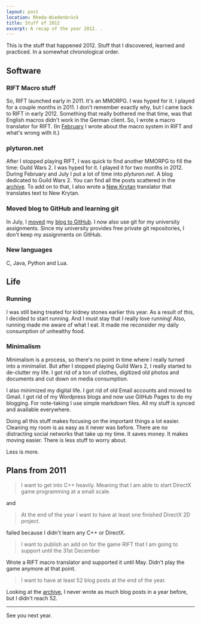 ```yaml
---
layout: post
location: Rheda-Wiedenbrück
title: Stuff of 2012
excerpt: A recap of the year 2012. .
---
```


This is the stuff that happened 2012. Stuff that I discovered, learned and practiced. In a somewhat chronological order.


## Software
### RIFT Macro stuff

So, RIFT launched early in 2011. It's an MMORPG. I was hyped for it. I played for a couple months in 2011.
I don't remember exactly why, but I came back to RIFT in early 2012. Something that really bothered me that time, was that English macros didn't work in the German client. So, I wrote a macro translator for RIFT. (In [February](/2012/02/03/the-rift-macro-system) I wrote about the macro system in RIFT and what's wrong with it.)


### plyturon.net
 
After I stopped playing RIFT, I was quick to find another MMORPG to fill the time: Guild Wars 2. I was hyped for it. I played it for two months in 2012. During February and July I put a lot of time into *plyturon.net*. A blog dedicated to Guild Wars 2. You can find all the posts scattered in the [archive](/archive.html). To add on to that, I also wrote a [New Krytan](http://wiki.guildwars2.com/wiki/New_Krytan#Reading_and_translation) translator that translates text to New Krytan.

### Moved blog to GitHub and learning git

In July, I [moved](/2012/07/26/HelloGitHub) my [blog to GitHub](/2012/07/28/Setup-done). I now also use git for my university assignments. Since my university provides free private git repositories, I don't keep my assignments on GitHub.

### New languages

C, Java, Python and Lua.


## Life

### Running

I was still being treated for kidney stones earlier this year. As a result of this, I decided to start running. And I must stay that I really love running! Also, running made me aware of what I eat. It made me reconsider my daily consumption of unhealthy food.

### Minimalism

Minimalism is a process, so there's no point in time where I really turned into a minimalist. But after I stopped playing Guild Wars 2, I really started to de-clutter my life. I got rid of a ton of clothes, digitized old photos and documents and cut down on media consumption.

I also minimized my digital life. I got rid of old Email accounts and moved to Gmail. I got rid of my Wordpress blogs and now use GitHub Pages to do my blogging. For note-taking I use simple markdown files. All my stuff is synced and available everywhere.

Doing all this stuff makes focusing on the important things a lot easier. Cleaning my room is as easy as it never was before. There are no distracting social networks that take up my time. It saves money. It makes moving easier. There is less stuff to worry about.

Less is more.

## Plans from 2011
> I want to get into C++ heavily. Meaning that I am able to start DirectX game programming at a small scale.

and

> At the end of the year I want to have at least one finished DirectX 2D project.
 
failed because I didn't learn any C++ or DirectX. 

> I want to publish an add on for the game RIFT that I am going to support until the 31st December

Wrote a RIFT macro translator and supported it until May. Didn't play the game anymore at that point.

> I want to have at least 52 blog posts at the end of the year.

Looking at the [archive](http://phansch.net/archive.html), I never wrote as much blog posts in a year before, but I didn't reach 52.

----

See you next year.
